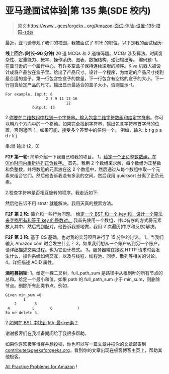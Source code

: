 # 亚马逊面试体验|第 135 集(SDE 校内)

> 原文:[https://www . geesforgeks . org/Amazon-面试-体验-设置-135-校园-sde/](https://www.geeksforgeeks.org/amazon-interview-experience-set-135-campus-sde/)

最近，亚马逊参观了我们的校园，我被面试了 SDE 的职位。以下是我的面试经历:

**线上回合:(时长–90 分钟)**
20 道 MCQs 和 2 道编码题。MCQs 涉及算法、时间复杂性、定量能力、概率、操作系统、图表、数据结构、递归输出等。
编码题:
1。在亚马逊的一个履行中心，有许多空盒子保持连续递增的顺序。Kiva 机器人被设计成将产品放在盒子里。给出了产品尺寸。设计一个程序，为给定的产品尺寸找到最合适的盒子。第一行包含空盒子的数量，下一行包含有空格的盒子的大小。下一行包含给定产品的尺寸。输出显示最适合的盒子大小，否则显示-1。

```
For example, Input: 6
                  2 7 9 11 13 16
                           12
            Output: 13 
```

2.[你要在二维数组中找到一个字符串。输入包含二维字符数组和给定字符串](https://practice.geeksforgeeks.org/problems/find-the-string-in-grid/0)。你可以朝八个方向中的一个移动。如果完全找到字符串，输出包含字符串首字母的位置，否则返回-1。如果可能，接受多个答案中的任何一个。
例如，输入:
b t g
p a d
r k j

串:鼠
输出:(2，0)

**F2F 第一轮:**
简单介绍一下我自己和我的项目。
1。[给定一个正负整数数组，在 0(n)时间内重新排列正负数字。](https://practice.geeksforgeeks.org/problems/array-of-alternate-ve-and-ve-nos/0)
首先，我用 2 个数组来求解，每个数组为正整数和负整数，并将数组的元素放在这 2 个数组中，然后通过从每个数组中取一个元素来组合它们。然后他告诉我没有多余的空间。然后我用 quicksort 分离了正负元素。

2.检查字符串是否相互旋转的程序。我走近如下:

然后他告诉不用 strstr 就能解决。我用天真的搜索方法。

**F2F 第 2 轮:**
简介和一些行为问题。
[给定一个 BST 和一个 key 和，设计一个算法来寻找所有和等于 key 的整数对。](https://practice.geeksforgeeks.org/problems/find-a-pair-with-given-target-in-bst/1)
我首先使用一个数组，并以有序的方式将元素放入其中，然后找到配对。他告诉我原地做，我用 2 次遍历(中序和反序)解决。

**F2F 第 3 轮:**
基于 CS 基础，也对我的实习项目进行了 15 分钟的讨论。
1。当我们输入 Amazon.com 时会发生什么？
2。如果我们想从一个账户转到另一个账户，请详细描述交易过程。也为它设计模式。
3。服务器端在接收 HTTP 请求时会发生什么，操作系统如何交互，以及与线程、线程池、同步、散列等相关的讨论。
4。详细描述 ACID 属性。

**酒吧募捐轮:**
1。给定一棵二叉树，full_path_sum 是路径中从根到叶的所有节点的总和。给定一个最小和值，如果 path 的 full_path_sum 小于 min_sum，则删除节点。删除所有此类节点。例如，

```
Given min_sum =8        
        1
    2        3
 4          5       6           7
So we delete 4.
```

2.[如何在 BST 中找到 kth-最小元素？](https://practice.geeksforgeeks.org/problems/find-k-th-smallest-element-in-bst/1)

谢谢极客们在我准备期间给了我很多帮助。

如果你喜欢极客博客并想投稿，你也可以写一篇文章并把你的文章邮寄到 contribute@geeksforgeeks.org。看到你的文章出现在极客博客主页上，帮助其他极客。

[All Practice Problems for Amazon](https://practice.geeksforgeeks.org/company/Amazon/) !